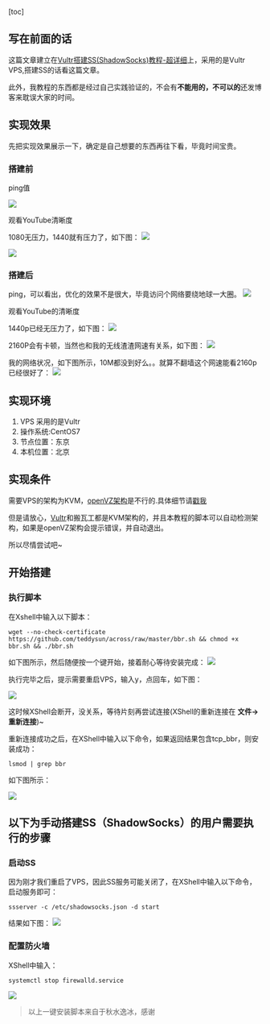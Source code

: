 [toc]
## 写在前面的话
这篇文章建立在[Vultr搭建SS(ShadowSocks)教程-超详细](http://www.hellojava.club/article/27)上，采用的是Vultr VPS,搭建SS的话看这篇文章。

此外，我教程的东西都是经过自己实践验证的，不会有**不能用的，不可以的**还发博客来耽误大家的时间。

## 实现效果
先把实现效果展示一下，确定是自己想要的东西再往下看，毕竟时间宝贵。

### 搭建前
ping值

![](http://p1hy9syru.bkt.clouddn.com/18-1-5/13348252.jpg)

观看YouTube清晰度

1080无压力，1440就有压力了，如下图：
![](http://p1hy9syru.bkt.clouddn.com/18-1-5/61947620.jpg)

![](http://p1hy9syru.bkt.clouddn.com/18-1-5/77260076.jpg)

### 搭建后
ping，可以看出，优化的效果不是很大，毕竟访问个网络要绕地球一大圈。
![](http://p1hy9syru.bkt.clouddn.com/18-1-5/85392891.jpg)

观看YouTube的清晰度

1440p已经无压力了，如下图：
![](http://p1hy9syru.bkt.clouddn.com/18-1-5/11360812.jpg)

2160P会有卡顿，当然也和我的无线渣渣网速有关系，如下图：
![](http://p1hy9syru.bkt.clouddn.com/18-1-5/74654298.jpg)

我的网络状况，如下图所示，10M都没到好么。。就算不翻墙这个网速能看2160p已经很好了：
![](http://p1hy9syru.bkt.clouddn.com/18-1-5/47453307.jpg)


## 实现环境
1. VPS 采用的是Vultr
2. 操作系统:CentOS7
3. 节点位置：东京
4. 本机位置：北京

## 实现条件
需要VPS的架构为KVM，[openVZ架构](https://baike.so.com/doc/1129853-1195239.html)是不行的.具体细节请[戳我](http://banwagong.cn/ovz-kvm.html)

但是请放心，[Vultr](https://www.vultr.com/?ref=7295935)和搬瓦工都是KVM架构的，并且本教程的脚本可以自动检测架构，如果是openVZ架构会提示错误，并自动退出。

所以尽情尝试吧~



## 开始搭建

### 执行脚本
在Xshell中输入以下脚本：
```
wget --no-check-certificate https://github.com/teddysun/across/raw/master/bbr.sh && chmod +x bbr.sh && ./bbr.sh
```

如下图所示，然后随便按一个键开始，接着耐心等待安装完成：
![](http://p1hy9syru.bkt.clouddn.com/18-1-5/23520745.jpg)

执行完毕之后，提示需要重启VPS，输入y，点回车，如下图：

![](http://p1hy9syru.bkt.clouddn.com/18-1-5/24631609.jpg)

这时候XShell会断开，没关系，等待片刻再尝试连接(XShell的重新连接在 **文件->重新连接**)~

重新连接成功之后，在XShell中输入以下命令，如果返回结果包含tcp_bbr，则安装成功：
```
lsmod | grep bbr
```
如下图所示：

![](http://p1hy9syru.bkt.clouddn.com/18-1-5/68031417.jpg)


## 以下为手动搭建SS（ShadowSocks）的用户需要执行的步骤

### 启动SS
因为刚才我们重启了VPS，因此SS服务可能关闭了，在XShell中输入以下命令，启动服务即可：

```
ssserver -c /etc/shadowsocks.json -d start
```
结果如下图：
![](http://p1hy9syru.bkt.clouddn.com/18-1-5/26127388.jpg)

### 配置防火墙
XShell中输入：
```
systemctl stop firewalld.service
```
![](http://p1hy9syru.bkt.clouddn.com/17-12-30/27165290.jpg)


> 以上一键安装脚本来自于秋水逸冰，感谢